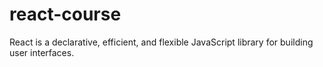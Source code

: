 # react-course
React is a declarative, efficient, and flexible JavaScript library for building user interfaces.
